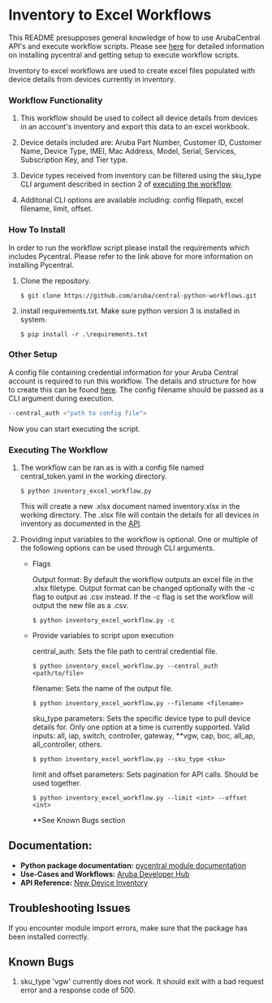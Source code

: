 # Inventory to Excel Workflows

This README presupposes general knowledge of how to use ArubaCentral API's and execute workflow scripts.  Please see [here](https://github.com/aruba/pycentral/blob/master/README.md)
for detailed information on installing pycentral and getting setup to execute workflow scripts.

Inventory to excel workflows are used to create excel files populated with device details from devices currently in inventory.

### Workflow Functionality

1. This workflow should be used to collect all device details from devices in an account's inventory and export this data to an excel workbook. 

2. Device details included are: Aruba Part Number, Customer ID, Customer Name, Device Type,  IMEI, Mac Address, Model, Serial, Services, Subscription Key, and Tier type.

3. Device types received from inventory can be filtered using the sku_type CLI argument described in section 2 of [executing the workflow](#executing-the-workflow).
   
4. Additonal CLI options are available including: config filepath, excel filename, limit, offset.

### How To Install
In order to run the workflow script please install the requirements which includes Pycentral.  Please refer to the link
above for more information on installing Pycentral.
1. Clone the repository.
   ```
   $ git clone https://github.com/aruba/central-python-workflows.git
   ```

2. install requirements.txt. Make sure python version 3 is installed in system.
    ```
    $ pip install -r .\requirements.txt
    ```

### Other Setup
A config file containing credential information for your Aruba Central account is required to run this workflow.  The details and structure
for how to create this can be found [here](https://github.com/aruba/pycentral/tree/master/sample_scripts).  The config filename should be passed as a CLI argument during execution.
```python
--central_auth <"path to config file">
```

Now you can start executing the script.

### Executing The Workflow
1. The workflow can be ran as is with a config file named central_token.yaml in the working directory.
    
    ```
    $ python inventory_excel_workflow.py
    ```

    This will create a new .xlsx document named inventory.xlsx in the working directory.
    The .xlsx file will contain the details for all devices in inventory as documented in the [API](https://developer.arubanetworks.com/aruba-central/reference/acp_servicenb_apiapidevice_inventoryget_devices).


2. Providing input variables to the workflow is optional. One or multiple of the following options can be used through CLI arguments.
    * Flags

        Output format:
            By default the workflow outputs an excel file in the .xlsx filetype. Output format can be changed optionally with the -c flag to output as .csv instead.  If the -c flag is set the workflow will output the new file as a .csv.
        ```
        $ python inventory_excel_workflow.py -c
        ```
    
    * Provide variables to script upon execution
        
        central_auth:
            Sets the file path to central credential file.
        ```
        $ python inventory_excel_workflow.py --central_auth <path/to/file>
        ```
        
        filename:
            Sets the name of the output file.
        ```
        $ python inventory_excel_workflow.py --filename <filename>
        ```

        sku_type parameters:
            Sets the specific device type to pull device details for. Only one option at a time is currently supported.
            Valid inputs: all, iap, switch, controller, gateway, **vgw, cap, boc, all_ap, all_controller, others.
        ```
        $ python inventory_excel_workflow.py --sku_type <sku>
        ```

        limit and offset parameters:
            Sets pagination for API calls.  Should be used together.
        ```
        $ python inventory_excel_workflow.py --limit <int> --offset <int>
        ```

        **See Known Bugs section

## Documentation:
* **Python package documentation:** [pycentral module documentation](https://pycentral.readthedocs.io/en/latest/)
* **Use-Cases and Workflows:** [Aruba Developer Hub](https://developer.arubanetworks.com/aruba-central)
* **API Reference:** [New Device Inventory](https://developer.arubanetworks.com/aruba-central/reference/acp_servicenb_apiapidevice_inventoryget_devices)

## Troubleshooting Issues
If you encounter module import errors, make sure that the package has been installed correctly.

## Known Bugs
1. sku_type 'vgw' currently does not work.  It should exit with a bad request error and a response code of 500.
